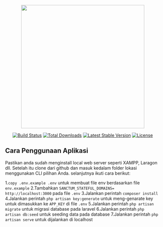 <p align="center"><a href="https://laravel.com" target="_blank"><img src="https://raw.githubusercontent.com/laravel/art/master/logo-lockup/5%20SVG/2%20CMYK/1%20Full%20Color/laravel-logolockup-cmyk-red.svg" width="400"></a></p>

<p align="center">
<a href="https://travis-ci.org/laravel/framework"><img src="https://travis-ci.org/laravel/framework.svg" alt="Build Status"></a>
<a href="https://packagist.org/packages/laravel/framework"><img src="https://img.shields.io/packagist/dt/laravel/framework" alt="Total Downloads"></a>
<a href="https://packagist.org/packages/laravel/framework"><img src="https://img.shields.io/packagist/v/laravel/framework" alt="Latest Stable Version"></a>
<a href="https://packagist.org/packages/laravel/framework"><img src="https://img.shields.io/packagist/l/laravel/framework" alt="License"></a>
</p>

## Cara Penggunaan Aplikasi

 Pastikan anda sudah menginstall local web server seperti XAMPP, Laragon dll. Setelah itu clone dari github dan masuk kedalam folder lokasi menggunakan CLI pilihan Anda. selanjutnya ikuti cara berikut: 

 1.`copy .env.example .env` untuk membuat file env berdasarkan file `env.example`
 2.Tambahkan `SANCTUM_STATEFUL_DOMAINS= http://localhost:3000` pada file `.env`
 3.Jalankan perintah `composer install`
 4.Jalankan perintah `php artisan key:generate` untuk meng-genarate key untuk dimasukkan ke `APP_KEY` di file `.env`
 5.Jalankan perintah `php artisan migrate` untuk migrasi database pada laravel
 6.Jalankan perintah `php artisan db:seed` untuk seeding data pada database
 7.Jalankan perintah `php artisan serve` untuk dijalankan di localhost
